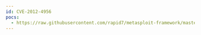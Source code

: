 ```yaml
---
id: CVE-2012-4956
pocs:
  - https://raw.githubusercontent.com/rapid7/metasploit-framework/master/modules/auxiliary/dos/http/novell_file_reporter_heap_bof.rb
---
```

